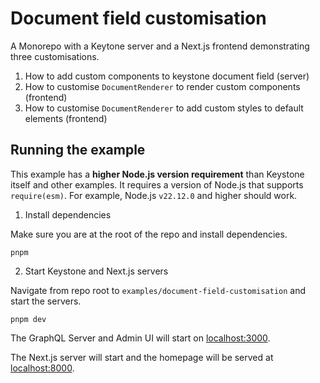 # Document field customisation

A Monorepo with a Keytone server and a Next.js frontend demonstrating three customisations.

1. How to add custom components to keystone document field (server)
2. How to customise `DocumentRenderer` to render custom components (frontend)
3. How to customise `DocumentRenderer` to add custom styles to default elements (frontend)

## Running the example

This example has a **higher Node.js version requirement** than Keystone itself and other examples. It requires a version of Node.js that supports `require(esm)`. For example, Node.js `v22.12.0` and higher should work.

1. Install dependencies

Make sure you are at the root of the repo and install dependencies.

```shell
pnpm
```

2. Start Keystone and Next.js servers

Navigate from repo root to `examples/document-field-customisation` and start the servers.

```shell
pnpm dev
```

The GraphQL Server and Admin UI will start on [localhost:3000](http://localhost:3000).

The Next.js server will start and the homepage will be served at [localhost:8000](http://localhost:8000).
